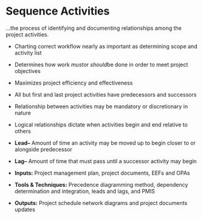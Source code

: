 # Sequence Activities

…the process of identifying and documenting relationships among the project activities. 

- Charting correct workflow nearly as important as determining scope and activity list 
- Determines how work *must*or *should*be done in order to meet project objectives 
- Maximizes project efficiency and effectiveness 
- All but first and last project activities have predecessors and successors 
- Relationship between activities may be mandatory or discretionary in nature 
- Logical relationships dictate when activities begin and end relative to others 

- **Lead–** Amount of time an activity may be moved up to begin closer to or alongside predecessor 
- **Lag–** Amount of time that must pass until a successor activity may begin 

- **Inputs:** Project management plan, project documents, EEFs and OPAs 
- **Tools & Techniques:** Precedence diagramming method, dependency determination and integration, leads and lags, and PMIS 
- **Outputs:** Project schedule network diagrams and project documents updates 